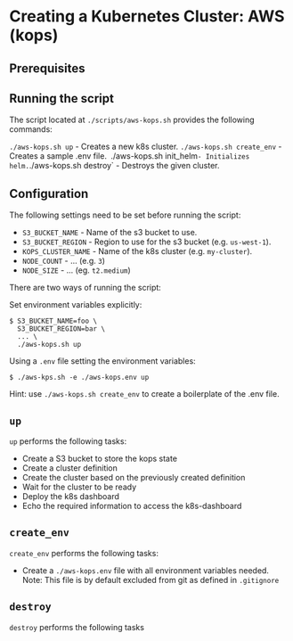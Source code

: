 # Creating a Kubernetes Cluster: AWS (kops)

## Prerequisites

## Running the script

The script located at `./scripts/aws-kops.sh` provides the following commands:

`./aws-kops.sh up` - Creates a new k8s cluster.
`./aws-kops.sh create_env` - Creates a sample .env file.`
`./aws-kops.sh init_helm` - Initializes helm.
`./aws-kops.sh destroy` - Destroys the given cluster.

## Configuration

The following settings need to be set before running the script:

- `S3_BUCKET_NAME` - Name of the s3 bucket to use.
- `S3_BUCKET_REGION` - Region to use for the s3 bucket (e.g. `us-west-1`).
- `KOPS_CLUSTER_NAME` - Name of the k8s cluster (e.g. `my-cluster`).
- `NODE_COUNT` - ... (e.g. `3`)
- `NODE_SIZE` - ... (eg. `t2.medium`)

There are two ways of running the script:

Set environment variables explicitly:

```
$ S3_BUCKET_NAME=foo \
  S3_BUCKET_REGION=bar \
  ... \
  ./aws-kops.sh up
```

Using a `.env` file setting the environment variables:

```
$ ./aws-kps.sh -e ./aws-kops.env up
```

Hint: use `./aws-kops.sh create_env` to create a boilerplate of the .env file.


## `up`

`up` performs the following tasks:

- Create a S3 bucket to store the kops state
- Create a cluster definition
- Create the cluster based on the previously created definition
- Wait for the cluster to be ready
- Deploy the k8s dashboard
- Echo the required information to access the k8s-dashboard

## `create_env`

`create_env` performs the following tasks:

- Create a `./aws-kops.env` file with all environment variables needed.
  Note: This file is by default excluded from git as defined in `.gitignore`

## `destroy`

`destroy` performs the following tasks